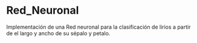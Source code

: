 # Red_Neuronal
Implementación de una Red neuronal para la clasificación de lirios a partir de el largo y ancho de su sépalo y petalo.
